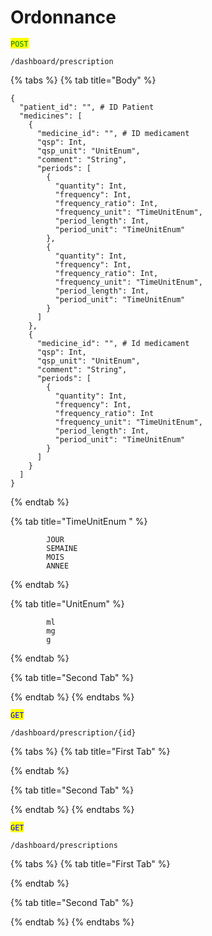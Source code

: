 # Ordonnance

<mark style="color:green;">`POST`</mark>&#x20;

```
/dashboard/prescription
```

{% tabs %}
{% tab title="Body" %}
```
{
  "patient_id": "", # ID Patient
  "medicines": [
    {
      "medicine_id": "", # ID medicament
      "qsp": Int,
      "qsp_unit": "UnitEnum",
      "comment": "String",
      "periods": [
        {
          "quantity": Int,
          "frequency": Int,
          "frequency_ratio": Int,
          "frequency_unit": "TimeUnitEnum",
          "period_length": Int,
          "period_unit": "TimeUnitEnum"
        },
        {
          "quantity": Int,
          "frequency": Int,
          "frequency_ratio": Int,
          "frequency_unit": "TimeUnitEnum",
          "period_length": Int,
          "period_unit": "TimeUnitEnum"
        }
      ]
    },
    {
      "medicine_id": "", # Id medicament
      "qsp": Int,
      "qsp_unit": "UnitEnum",
      "comment": "String",
      "periods": [
        {
          "quantity": Int,
          "frequency": Int,
          "frequency_ratio": Int
          "frequency_unit": "TimeUnitEnum",
          "period_length": Int,
          "period_unit": "TimeUnitEnum"
        }
      ]
    }
  ]
}
```
{% endtab %}

{% tab title="TimeUnitEnum " %}
```
        JOUR
        SEMAINE
        MOIS
        ANNEE
```
{% endtab %}

{% tab title="UnitEnum" %}
```
        ml
        mg
        g
```
{% endtab %}

{% tab title="Second Tab" %}

{% endtab %}
{% endtabs %}



<mark style="color:blue;">`GET`</mark>

```
/dashboard/prescription/{id}
```

{% tabs %}
{% tab title="First Tab" %}

{% endtab %}

{% tab title="Second Tab" %}

{% endtab %}
{% endtabs %}

<mark style="color:blue;">`GET`</mark>

```
/dashboard/prescriptions
```

{% tabs %}
{% tab title="First Tab" %}

{% endtab %}

{% tab title="Second Tab" %}

{% endtab %}
{% endtabs %}

